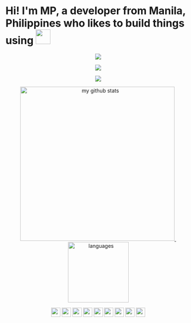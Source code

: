# Hi! I'm MP, a developer from Manila, Philippines who likes to build things using <img src="https://devicon.dev/devicon.git/icons/javascript/javascript-original.svg" width="40px" height="40px"/>

<!-- profile views -->
<p align="center">
  <img src="https://enecpmd364zrwcw.m.pipedream.net"/>
</p>

<!-- github stats card -->
<p align="center">
  <img src="https://github-readme-stats.vercel.app/api?username=mplibunao" />
</p>

<!-- trophy -->
<a href="https://mplibunao.github.io/personal_portfolio/">
    <p align="center">
        <img src="https://github-profile-trophy.vercel.app/?username=mplibunao&column=7&theme=onedark"/>
    </p>
</a>

<!-- status codes -->
<a align="center" href="http://mplibunao.github.io/personal_portfolio/">
    <p align="center">
      <img src="https://github-readme-stats.vercel.app/api?username=mplibunao&show_icons=true&theme=tokyonight" alt="my github stats" width="420"/>&nbsp;
      <img src="https://github-readme-stats.vercel.app/api/top-langs/?username=mplibunao&layout=compact&theme=tokyonight" alt="languages" height="165">
    </p>
</a>

<!-- programming languages-->
<p align="center">
  <img src="https://devicon.dev/devicon.git/icons/javascript/javascript-original.svg" width="25px" height="25px"/>
  <img src="https://devicon.dev/devicon.git/icons/react/react-original.svg" width="25px" height="25px"/>
  <img src="https://devicon.dev/devicon.git/icons/nodejs/nodejs-original.svg" width="25px" height="25px"/>
  <img src="https://devicon.dev/devicon.git/icons/linux/linux-plain.svg" width="25px" height="25px"/>
  <img src="https://devicon.dev/devicon.git/icons/docker/docker-original.svg" width="25px" height="25px"/>
  <img src="https://devicon.dev/devicon.git/icons/mongodb/mongodb-original.svg" width="25px" height="25px"/>
  <img src="https://devicon.dev/devicon.git/icons/ruby/ruby-original.svg" width="25px" height="25px"/>
  <img src="https://devicon.dev/devicon.git/icons/typescript/typescript-original.svg" width="25px" height="25px"/>
  <img src="https://devicon.dev/devicon.git/icons/vim/vim-original.svg" width="25px" height="25px"/>
  <!--
  <img src="https://devicon.dev/devicon.git/icons/python/python-original.svg" width="25px" height="25px"/>
  -->
</p>
